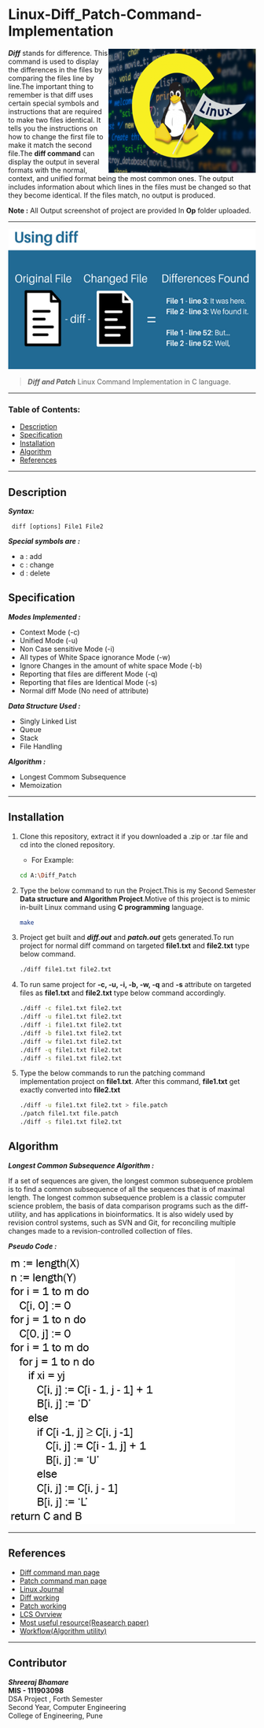 # Linux-Diff_Patch-Command-Implementation
<img src="https://github.com/shreerajbhamare/Linux-Diff_Patch-Command-Implementation/blob/main/icon3.png" align="right" />

***Diff*** stands for difference. This command is used to display the differences in the files by comparing the files line by line.The important thing to remember is that diff uses certain special symbols and instructions that are required to make two files identical. It tells you the instructions on how to change the first file to make it match the second file.The **diff command** can display the output in several formats with the normal, context, and unified format being the most common ones. The output includes information about which lines in the files must be changed so that they become identical. If the files match, no output is produced.<br />

**Note :** All Output screenshot of project are provided In **Op** folder uploaded.

---

![Project Image](https://github.com/shreerajbhamare/Linux-Diff_Patch-Command-Implementation/blob/main/diff_working.png)

> ***Diff and Patch*** Linux Command Implementation in C language.

---

### Table of Contents:

- [Description](#description)
- [Specification](#specification)
- [Installation](#installation)
- [Algorithm](#algorithm)
- [References](#references)


---

## Description


***Syntax:***

     diff [options] File1 File2 
     
***Special symbols are :***

* a : add
* c : change
* d : delete


## Specification
***Modes Implemented :***

- Context Mode (-c)
- Unified Mode (-u)
- Non Case sensitive Mode (-i)
- All types of White Space ignorance Mode (-w)
- Ignore Changes in the amount of white space Mode (-b)
- Reporting that files are different Mode (-q)
- Reporting that files are Identical Mode (-s)
- Normal diff Mode (No need of attribute)

***Data Structure Used :***
- Singly Linked List
- Queue
- Stack
- File Handling

***Algorithm :***
- Longest Commom Subsequence
- Memoization

---

## Installation
1. Clone this repository, extract it if you downloaded a .zip or .tar file and cd into the cloned repository.

    * For Example:
    ```bash
    cd A:\Diff_Patch
    ```
2. Type the below command to run the Project.This is my Second Semester **Data structure and Algorithm Project**.Motive of this project is to mimic in-built Linux command using **C programming** language.
   ```bash
   make
   ```
3. Project get built and ***diff.out*** and ***patch.out*** gets generated.To run project for normal diff command on targeted **file1.txt** and **file2.txt** type below command. 

    ```bash
    ./diff file1.txt file2.txt
    ```
 
4. To run same project for **-c, -u, -i, -b, -w, -q** and **-s** attribute on targeted files as **file1.txt** and **file2.txt** type below command accordingly. 

    ```bash
    ./diff -c file1.txt file2.txt
    ./diff -u file1.txt file2.txt
    ./diff -i file1.txt file2.txt
    ./diff -b file1.txt file2.txt
    ./diff -w file1.txt file2.txt
    ./diff -q file1.txt file2.txt
    ./diff -s file1.txt file2.txt
    ```
5.  Type the below commands to run the patching command implementation project on **file1.txt**. After this command, **file1.txt** get exactly converted into **file2.txt**
    ```bash
    ./diff -u file1.txt file2.txt > file.patch
    ./patch file1.txt file.patch
    ./diff -s file1.txt file2.txt
    ```
## Algorithm

***Longest Common Subsequence Algorithm :***


If a set of sequences are given, the longest common subsequence problem is to find a common subsequence of all the sequences that is of maximal length.
The longest common subsequence problem is a classic computer science problem, the basis of data comparison programs such as the diff-utility, and has applications in bioinformatics. It is also widely used by revision control systems, such as SVN and Git, for reconciling multiple changes made to a revision-controlled collection of files.

***Pseudo Code :***

![Project Image](https://github.com/shreerajbhamare/Linux-Diff_Patch-Command-Implementation/blob/main/algo.PNG)

---
## References
- [Diff command man page](https://man7.org/linux/man-pages/man1/diff.1.html)
- [Patch command man page](https://man7.org/linux/man-pages/man1/patch.1p.html)
- [Linux Journal](https://www.linuxjournal.com/article/3991)
- [Diff working](https://www.geeksforgeeks.org/diff-command-linux-examples/)
- [Patch working](https://acloudguru.com/blog/engineering/introduction-using-diff-and-patch#:~:text=The%20commands%20diff%20and%20patch,that%20contains%20only%20the%20differences.)
- [LCS Ovrview](https://www.youtube.com/watch?v=ASoaQq66foQ)
- [Most useful resource(Reasearch paper)](https://www.cs.dartmouth.edu/~doug/diff.pdf)
- [Workflow(Algorithm utility) ](https://epxx.co/artigos/diff_en.html)



---


## Contributor

***Shreeraj Bhamare*** <br />
**MIS - 111903098**<br />
DSA Project , Forth Semester<br />
Second Year, Computer Engineering<br />
College of Engineering, Pune  <br />

